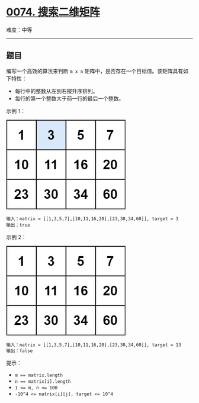 # [0074. 搜索二维矩阵](https://leetcode-cn.com/problems/search-a-2d-matrix)

难度：中等

---

## 题目

编写一个高效的算法来判断 `m x n` 矩阵中，是否存在一个目标值。该矩阵具有如下特性：

- 每行中的整数从左到右按升序排列。
- 每行的第一个整数大于前一行的最后一个整数。

示例 1：

![示例 1](images/mat.jpg)

```txt
输入：matrix = [[1,3,5,7],[10,11,16,20],[23,30,34,60]], target = 3
输出：true
```

示例 2：

![示例 2](images/mat2.jpg)

```txt
输入：matrix = [[1,3,5,7],[10,11,16,20],[23,30,34,60]], target = 13
输出：false
```

提示：

- `m == matrix.length`
- `n == matrix[i].length`
- `1 <= m, n <= 100`
- `-10^4 <= matrix[i][j], target <= 10^4`
